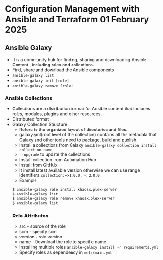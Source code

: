 # Configuration Management with Ansible and Terraform 01 February 2025

## Ansible Galaxy

- It is a community hub for finding, sharing and downloading Ansible Content , including roles and collections.
- Find, share and download the Ansible components
- `ansible-galaxy list`
- `ansible-galaxy init [role]`
- `ansible-galaxy remove [role]`

### Ansible Collections
- Collections are a distribution format for Ansible content that includes roles, modules, plugins and other resources.
- Distributed format
- Galaxy Collection Structure
    - Refers to the organized layout of directories and files.
    - galaxy.yml(root level of the collection) contains all the metadata that Galaxy and other tools need to package, build and publish.
    - Install a collections from Galaxy `ansible-galaxy collection install collection_name`
    - `--upgrade` to update the collections
    - Install collection from Automation Hub
    - Install from GitHub
    - It install latest available version otherwise we can use range identifiers.`collection:=>1.0.0, < 2.0.0`
    - Example 
     ```bash
     $ ansible-galaxy role install khaosx.plex-server
     $ ansible-galaxy list
     $ ansible-galaxy role remove khaosx.plex-server
     $ ansible-galaxy list
     ```
     ### Role Attributes
     - src - source of the role
     - scm - specify scm
     - version - role version
     - name - Download the role to specific name
     - Installing multiple roles `ansible-galaxy install -r requirements.yml`
     - Specify roles as dependency in `meta/main.yml`




